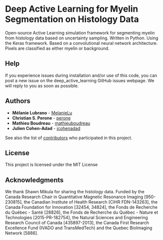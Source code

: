 # Deep Active Learning for Myelin Segmentation on Histology Data

Open-source Active Learning simulation framework for segmenting myelin from histology data based on uncertainty sampling. Written in Python. Using the Keras framework. Based on a convolutional neural network architecture. Pixels are classified as either myelin or background.

## Help

If you experience issues during installation and/or use of this code, you can post a new issue on the deep_active_learning GitHub issues webpage. We will reply to you as soon as possible.

## Authors

* **Mélanie Lubrano** - [MelanieLu](https://github.com/MelanieLu)
* **Christian S. Perone** - [perone](https://github.com/perone)
* **Mathieu Boudreau** - [mathieuboudreau](https://github.com/mathieuboudreau)
* **Julien Cohen-Adad** - [jcohenadad](https://github.com/jcohenadad)

See also the list of [contributors](https://github.com/your/project/contributors) who participated in this project.

## License

This project is licensed under the MIT License

## Acknowledgments

We thank Shawn Mikula for sharing the histology data. Funded by the Canada Research Chair in Quantitative Magnetic Resonance Imaging [950-230815], the Canadian Institute of Health Research [CIHR FDN-143263], the Canada Foundation for Innovation [32454, 34824], the Fonds de Recherche du Québec - Santé [28826], the Fonds de Recherche du Québec - Nature et Technologies [2015-PR-182754], the Natural Sciences and Engineering Research Council of Canada [435897-2013], the Canada First Research Excellence Fund (IVADO and TransMedTech) and the Quebec BioImaging Network [5886].


